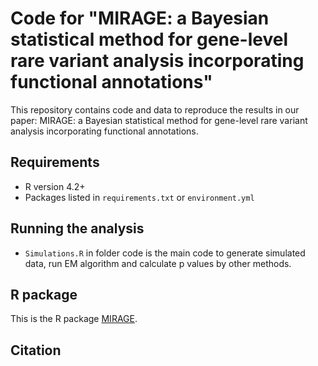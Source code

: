 # Code for "MIRAGE: a Bayesian statistical method for gene-level rare variant analysis incorporating functional annotations"

This repository contains code and data to reproduce the results in our paper:
MIRAGE: a Bayesian statistical method for gene-level rare variant analysis
incorporating functional annotations. 

## Requirements
- R version 4.2+ 
- Packages listed in `requirements.txt` or `environment.yml`

## Running the analysis

+ `Simulations.R` in folder code is the main code to generate simulated data, run EM algorithm and calculate p values by other methods.  

## R package 

This is the R package [MIRAGE](https://xinhe-lab.github.io/mirage/). 


## Citation
